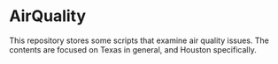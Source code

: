 # AirQuality
This repository stores some scripts that examine air quality issues. The contents are focused on Texas in general, and Houston specifically. 
